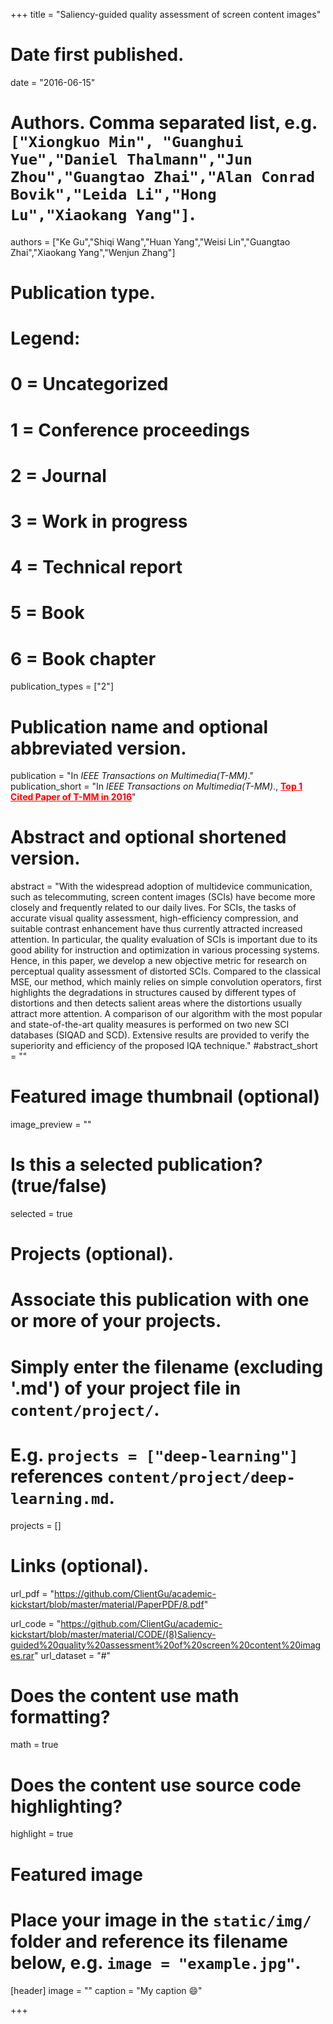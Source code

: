 +++
title = "Saliency-guided quality assessment of screen content images"

# Date first published.
date = "2016-06-15"

# Authors. Comma separated list, e.g. `["Xiongkuo Min", "Guanghui Yue","Daniel Thalmann","Jun Zhou","Guangtao Zhai","Alan Conrad Bovik","Leida Li","Hong Lu","Xiaokang Yang"]`.
authors = ["Ke Gu","Shiqi Wang","Huan Yang","Weisi Lin","Guangtao Zhai","Xiaokang Yang","Wenjun Zhang"]
# Publication type.
# Legend:
# 0 = Uncategorized
# 1 = Conference proceedings
# 2 = Journal
# 3 = Work in progress
# 4 = Technical report
# 5 = Book
# 6 = Book chapter
publication_types = ["2"]

# Publication name and optional abbreviated version.
publication = "In *IEEE Transactions on Multimedia(T-MM)*."
publication_short = "In *IEEE Transactions on Multimedia(T-MM)*.,  <font color=#FF0000><u>**Top 1 Cited Paper of T-MM in 2016**</u></font>"

# Abstract and optional shortened version.
abstract = "With the widespread adoption of multidevice communication, such as telecommuting, screen content images (SCIs) have become more closely and frequently related to our daily lives. For SCIs, the tasks of accurate visual quality assessment, high-efficiency compression, and suitable contrast enhancement have thus currently attracted increased attention. In particular, the quality evaluation of SCIs is important due to its good ability for instruction and optimization in various processing systems. Hence, in this paper, we develop a new objective metric for research on perceptual quality assessment of distorted SCIs. Compared to the classical MSE, our method, which mainly relies on simple convolution operators, first highlights the degradations in structures caused by different types of distortions and then detects salient areas where the distortions usually attract more attention. A comparison of our algorithm with the most popular and state-of-the-art quality measures is performed on two new SCI databases (SIQAD and SCD). Extensive results are provided to verify the superiority and efficiency of the proposed IQA technique."
#abstract_short = ""

# Featured image thumbnail (optional)
image_preview = ""

# Is this a selected publication? (true/false)
selected = true

# Projects (optional).
#   Associate this publication with one or more of your projects.
#   Simply enter the filename (excluding '.md') of your project file in `content/project/`.
#   E.g. `projects = ["deep-learning"]` references `content/project/deep-learning.md`.
projects = []

# Links (optional).
url_pdf = "https://github.com/ClientGu/academic-kickstart/blob/master/material/PaperPDF/8.pdf"

url_code = "https://github.com/ClientGu/academic-kickstart/blob/master/material/CODE/(8)Saliency-guided%20quality%20assessment%20of%20screen%20content%20images.rar"
url_dataset = "#"


# Does the content use math formatting?
math = true

# Does the content use source code highlighting?
highlight = true

# Featured image
# Place your image in the `static/img/` folder and reference its filename below, e.g. `image = "example.jpg"`.
[header]
image = ""
caption = "My caption 😄"

+++
